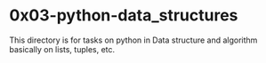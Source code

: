 # 0x03-python-data_structures
This directory is for tasks on python in Data structure and algorithm
basically on lists, tuples, etc.
